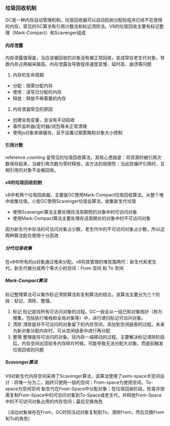 ### 垃圾回收机制
GC是一种内存自动管理机制，垃圾回收器可以自动回收分配给程序已经不在使用的内存。常见的GC算法有引用计数法和标记清除法。V8的垃圾回收主要有标记整理（Mark-Compact）和Scavenger组成

#### 内存泄露
内存泄露值得是，当应该被回收的对象没有被正常回收，变成常驻老生代对象，导致内存占用越来越高。内存泄露会导致程序速度变慢、延时高、崩溃等问题
1. 内存的生命周期
 - 分配：按需分配内存
 - 使用：读写已分配的内存
 - 释放：释放不再需要的内存

2. 内存泄漏常见的原因
 - 创建全局变量，且没有手动回收
 - 事件监听器/定时器/闭包等未正常清理
 - 使用js对象来做缓存，且不设置过期策略和对象大小控制

#### 引用计数
reference counting 是常见的垃圾回收算法，其核心思路是：将资源的被引用次数保存起来，当被引用次数为零时释放。该方法的局限性：当出现循环引用时，互相引用的对象不会被回收。

#### v8的垃圾回收机制
v8中有两个垃圾回收器。主要是GC使用Mark-Compact垃圾回收算法，从整个堆中收集垃圾。小型GC使用Scavenger垃圾会算法，收集新生代垃圾

- 使用Scavenger算法主要处理存活周期短的对象中的可访问对象
- 使用Mark-Compact算法主要处理存活周期长的对象中的不可访问对象

因为新生代中存活的可访问对象占少数，老生代中的不可访问对象占少数，所以这两种算法配合使用十分高效

##### 分代垃圾收集
在v8中所有的js对象通过堆来分配。v8将其管理的堆氛围两代：新生代和老生代。新生代被分成两个等大小的空间：From 空间 和 To 空间

##### Mark-Compact算法
标记整理算法可以看作标记清除算法和复制算法的结合。该算法主要分为三个阶段：标记、清除、整理。
1. 标记
    标记是找所有可访问对象的过程。GC一般会从一组已知对象指针（称为根集，包括执行堆栈和全局对象等）中，进行递归标记可访问对象。
2. 清除  清除是将不可访问的对象留下的内存空间，添加到空闲链表的过程。未来为新对象分配内存时，可从空闲链表中进行再分配
3. 整理  整理是将可访问的对象。往内存一端移动的过程。主要解决标记清除阶段后，内存空间出现较多内存碎片时候，可能导致无法分配大对象，而提前触发垃圾回收的问题

##### Scavenger算法
V8对新生代内存空间采用了Scavenger算法，该算法使用了semi-space半空间设计：将堆一分为二，始终只使用一般的空间：From-space为使用空间，To-space为空闲空间
新生代在From-Space中分配对象；在垃圾回收阶段，检查并按需复制From-Space中的可访问对象到To-Space或老生代，并释放From-Space中的不可访问对象占用的内存空间；最后交换角色

（活动对象保存在From，GC时将活动对象复制到To，清除From，然后交换From和To的角色）